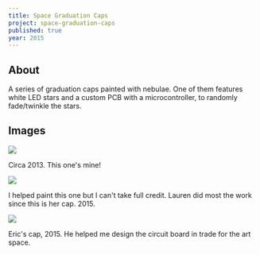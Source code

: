 ```yaml
---
title: Space Graduation Caps
project: space-graduation-caps
published: true
year: 2015
---
```

## About
A series of graduation caps painted with nebulae. One of them features white LED stars and a custom PCB with a microcontroller, to randomly fade/twinkle the stars.

## Images
<img src="{{site.url}}/assets/img/swan-nebula.jpg">

Circa 2013. This one's mine!

<img src="{{site.url}}/assets/img/lauren-gradcap.jpg">

I helped paint this one but I can't take full credit. Lauren did most the work since this is her cap. 2015.

<img src="{{site.url}}/assets/img/eric-gradcap.jpg">

Eric's cap, 2015. He helped me design the circuit board in trade for the art space.
